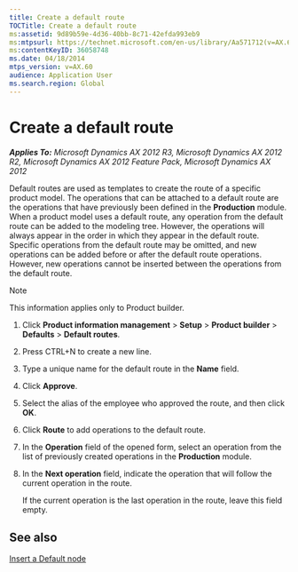```yaml
---
title: Create a default route
TOCTitle: Create a default route
ms:assetid: 9d89b59e-4d36-40bb-8c71-42efda993eb9
ms:mtpsurl: https://technet.microsoft.com/en-us/library/Aa571712(v=AX.60)
ms:contentKeyID: 36058748
ms.date: 04/18/2014
mtps_version: v=AX.60
audience: Application User
ms.search.region: Global
---
```


# Create a default route 


_**Applies To:** Microsoft Dynamics AX 2012 R3, Microsoft Dynamics AX 2012 R2, Microsoft Dynamics AX 2012 Feature Pack, Microsoft Dynamics AX 2012_

Default routes are used as templates to create the route of a specific product model. The operations that can be attached to a default route are the operations that have previously been defined in the **Production** module. When a product model uses a default route, any operation from the default route can be added to the modeling tree. However, the operations will always appear in the order in which they appear in the default route. Specific operations from the default route may be omitted, and new operations can be added before or after the default route operations. However, new operations cannot be inserted between the operations from the default route.


> [!NOTE]
> <P>This information applies only to Product builder.</P>



1.  Click **Product information management** \> **Setup** \> **Product builder** \> **Defaults** \> **Default routes**.

2.  Press CTRL+N to create a new line.

3.  Type a unique name for the default route in the **Name** field.

4.  Click **Approve**.

5.  Select the alias of the employee who approved the route, and then click **OK**.

6.  Click **Route** to add operations to the default route.

7.  In the **Operation** field of the opened form, select an operation from the list of previously created operations in the **Production** module.

8.  In the **Next operation** field, indicate the operation that will follow the current operation in the route.
    
    If the current operation is the last operation in the route, leave this field empty.

## See also

[Insert a Default node](insert-a-default-node.md)

  


